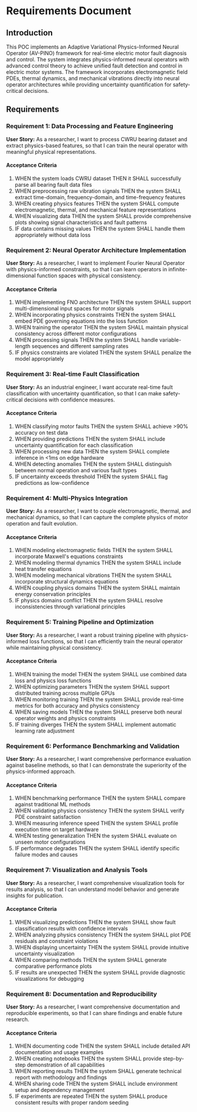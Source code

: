 # Requirements Document

## Introduction

This POC implements an Adaptive Variational Physics-Informed Neural Operator (AV-PINO) framework for real-time electric motor fault diagnosis and control. The system integrates physics-informed neural operators with advanced control theory to achieve unified fault detection and control in electric motor systems. The framework incorporates electromagnetic field PDEs, thermal dynamics, and mechanical vibrations directly into neural operator architectures while providing uncertainty quantification for safety-critical decisions.

## Requirements

### Requirement 1: Data Processing and Feature Engineering

**User Story:** As a researcher, I want to process CWRU bearing dataset and extract physics-based features, so that I can train the neural operator with meaningful physical representations.

#### Acceptance Criteria

1. WHEN the system loads CWRU dataset THEN it SHALL successfully parse all bearing fault data files
2. WHEN preprocessing raw vibration signals THEN the system SHALL extract time-domain, frequency-domain, and time-frequency features
3. WHEN creating physics features THEN the system SHALL compute electromagnetic, thermal, and mechanical feature representations
4. WHEN visualizing data THEN the system SHALL provide comprehensive plots showing signal characteristics and fault patterns
5. IF data contains missing values THEN the system SHALL handle them appropriately without data loss

### Requirement 2: Neural Operator Architecture Implementation

**User Story:** As a researcher, I want to implement Fourier Neural Operator with physics-informed constraints, so that I can learn operators in infinite-dimensional function spaces with physical consistency.

#### Acceptance Criteria

1. WHEN implementing FNO architecture THEN the system SHALL support multi-dimensional input spaces for motor signals
2. WHEN incorporating physics constraints THEN the system SHALL embed PDE governing equations into the loss function
3. WHEN training the operator THEN the system SHALL maintain physical consistency across different motor configurations
4. WHEN processing signals THEN the system SHALL handle variable-length sequences and different sampling rates
5. IF physics constraints are violated THEN the system SHALL penalize the model appropriately

### Requirement 3: Real-time Fault Classification

**User Story:** As an industrial engineer, I want accurate real-time fault classification with uncertainty quantification, so that I can make safety-critical decisions with confidence measures.

#### Acceptance Criteria

1. WHEN classifying motor faults THEN the system SHALL achieve >90% accuracy on test data
2. WHEN providing predictions THEN the system SHALL include uncertainty quantification for each classification
3. WHEN processing new data THEN the system SHALL complete inference in <1ms on edge hardware
4. WHEN detecting anomalies THEN the system SHALL distinguish between normal operation and various fault types
5. IF uncertainty exceeds threshold THEN the system SHALL flag predictions as low-confidence

### Requirement 4: Multi-Physics Integration

**User Story:** As a researcher, I want to couple electromagnetic, thermal, and mechanical dynamics, so that I can capture the complete physics of motor operation and fault evolution.

#### Acceptance Criteria

1. WHEN modeling electromagnetic fields THEN the system SHALL incorporate Maxwell's equations constraints
2. WHEN modeling thermal dynamics THEN the system SHALL include heat transfer equations
3. WHEN modeling mechanical vibrations THEN the system SHALL incorporate structural dynamics equations
4. WHEN coupling physics domains THEN the system SHALL maintain energy conservation principles
5. IF physics domains conflict THEN the system SHALL resolve inconsistencies through variational principles

### Requirement 5: Training Pipeline and Optimization

**User Story:** As a researcher, I want a robust training pipeline with physics-informed loss functions, so that I can efficiently train the neural operator while maintaining physical consistency.

#### Acceptance Criteria

1. WHEN training the model THEN the system SHALL use combined data loss and physics loss functions
2. WHEN optimizing parameters THEN the system SHALL support distributed training across multiple GPUs
3. WHEN monitoring training THEN the system SHALL provide real-time metrics for both accuracy and physics consistency
4. WHEN saving models THEN the system SHALL preserve both neural operator weights and physics constraints
5. IF training diverges THEN the system SHALL implement automatic learning rate adjustment

### Requirement 6: Performance Benchmarking and Validation

**User Story:** As a researcher, I want comprehensive performance evaluation against baseline methods, so that I can demonstrate the superiority of the physics-informed approach.

#### Acceptance Criteria

1. WHEN benchmarking performance THEN the system SHALL compare against traditional ML methods
2. WHEN validating physics consistency THEN the system SHALL verify PDE constraint satisfaction
3. WHEN measuring inference speed THEN the system SHALL profile execution time on target hardware
4. WHEN testing generalization THEN the system SHALL evaluate on unseen motor configurations
5. IF performance degrades THEN the system SHALL identify specific failure modes and causes

### Requirement 7: Visualization and Analysis Tools

**User Story:** As a researcher, I want comprehensive visualization tools for results analysis, so that I can understand model behavior and generate insights for publication.

#### Acceptance Criteria

1. WHEN visualizing predictions THEN the system SHALL show fault classification results with confidence intervals
2. WHEN analyzing physics consistency THEN the system SHALL plot PDE residuals and constraint violations
3. WHEN displaying uncertainty THEN the system SHALL provide intuitive uncertainty visualization
4. WHEN comparing methods THEN the system SHALL generate comparative performance plots
5. IF results are unexpected THEN the system SHALL provide diagnostic visualizations for debugging

### Requirement 8: Documentation and Reproducibility

**User Story:** As a researcher, I want comprehensive documentation and reproducible experiments, so that I can share findings and enable future research.

#### Acceptance Criteria

1. WHEN documenting code THEN the system SHALL include detailed API documentation and usage examples
2. WHEN creating notebooks THEN the system SHALL provide step-by-step demonstration of all capabilities
3. WHEN reporting results THEN the system SHALL generate technical report with methodology and findings
4. WHEN sharing code THEN the system SHALL include environment setup and dependency management
5. IF experiments are repeated THEN the system SHALL produce consistent results with proper random seeding